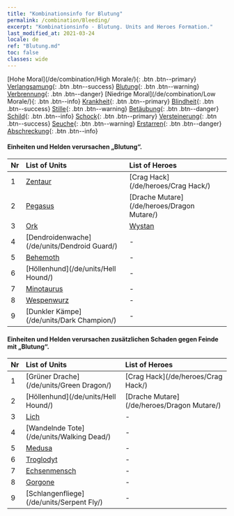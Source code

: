 ```yaml
---
title: "Kombinationsinfo for Blutung"
permalink: /combination/Bleeding/
excerpt: "Kombinationsinfo - Blutung. Units and Heroes Formation."
last_modified_at: 2021-03-24
locale: de
ref: "Blutung.md"
toc: false
classes: wide
---
```


  [Hohe Moral](/de/combination/High Morale/){: .btn .btn--primary} [Verlangsamung](/de/combination/Slow/){: .btn .btn--success} [Blutung](/de/combination/Bleeding/){: .btn .btn--warning} [Verbrennung](/de/combination/Burning/){: .btn .btn--danger} [Niedrige Moral](/de/combination/Low Morale/){: .btn .btn--info} [Krankheit](/de/combination/Disease/){: .btn .btn--primary} [Blindheit](/de/combination/Blind/){: .btn .btn--success} [Stille](/de/combination/Silence/){: .btn .btn--warning} [Betäubung](/de/combination/Stun/){: .btn .btn--danger} [Schild](/de/combination/Shield/){: .btn .btn--info} [Schock](/de/combination/Static/){: .btn .btn--primary} [Versteinerung](/de/combination/Petrify/){: .btn .btn--success} [Seuche](/de/combination/Plague/){: .btn .btn--warning} [Erstarren](/de/combination/Freeze/){: .btn .btn--danger} [Abschreckung](/de/combination/Deterrence/){: .btn .btn--info} 


#### Einheiten und Helden verursachen „Blutung“.

  | Nr |  List of Units  | List of Heroes | 
  |:---|:----------------|:---------------| 
  | 1 | [Zentaur](/de/units/Centaur/) | [Crag Hack](/de/heroes/Crag Hack/) |
  | 2 | [Pegasus](/de/units/Pegasus/) | [Drache Mutare](/de/heroes/Dragon Mutare/) |
  | 3 | [Ork](/de/units/Orc/) | [Wystan](/de/heroes/Wystan/) |
  | 4 | [Dendroidenwache](/de/units/Dendroid Guard/) | - |
  | 5 | [Behemoth](/de/units/Behemoth/) | - |
  | 6 | [Höllenhund](/de/units/Hell Hound/) | - |
  | 7 | [Minotaurus](/de/units/Minotaur/) | - |
  | 8 | [Wespenwurz](/de/units/Waspwort/) | - |
  | 9 | [Dunkler Kämpe](/de/units/Dark Champion/) | - |


#### Einheiten und Helden verursachen zusätzlichen Schaden gegen Feinde mit „Blutung“.

  | Nr |  List of Units  | List of Heroes | 
  |:---|:----------------|:---------------| 
  | 1 | [Grüner Drache](/de/units/Green Dragon/) | [Crag Hack](/de/heroes/Crag Hack/) |
  | 2 | [Höllenhund](/de/units/Hell Hound/) | [Drache Mutare](/de/heroes/Dragon Mutare/) |
  | 3 | [Lich](/de/units/Lich/) | - |
  | 4 | [Wandelnde Tote](/de/units/Walking Dead/) | - |
  | 5 | [Medusa](/de/units/Medusa/) | - |
  | 6 | [Troglodyt](/de/units/Troglodyte/) | - |
  | 7 | [Echsenmensch](/de/units/Lizardman/) | - |
  | 8 | [Gorgone](/de/units/Gorgon/) | - |
  | 9 | [Schlangenfliege](/de/units/Serpent Fly/) | - |
